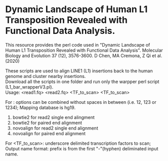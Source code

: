 # Dynamic Landscape of Human L1 Transposition Revealed with Functional Data Analysis.
This resource provides the perl code used in "Dynamic Landscape of Human L1 Transposition Revealed with Functional Data Analysis". Molecular Biology and Evolution 37 (12), 3576-3600.  D Chen, MA Cremona, Z Qi et al. (2020) 

These scripts are used to align LINE1 (L1) insertions back to the human genome and cluster nearby insertions.  
Download all the scripts in one folder and run only the warpper perl script (L1_bar_wrapperV3.pl).  
Usage: <read1.fq> <read2.fq> <barcode> <mapper option> <TF_to_scan> <Mapper option> <TF_to_scan>
 
For <Mapper option>: options can be combined without spaces in between (i.e. 12, 123 or 1234); Mapping database is hg19.  
 1) bowtie2 for read2 single end alingment    
 2) bowtie2 for paired end alignment
 3) novoalign for read2 single end alignment
 4) novoalign for paired end alignment  

For <TF_to_scan>: underscore delimited transcription factors to scan;  
Output name format: prefix is from the first "-"(hyphen) deliminated input name.
